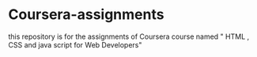 # Coursera-assignments
this repository is for the assignments of Coursera course named " HTML , CSS and java script for Web Developers"

